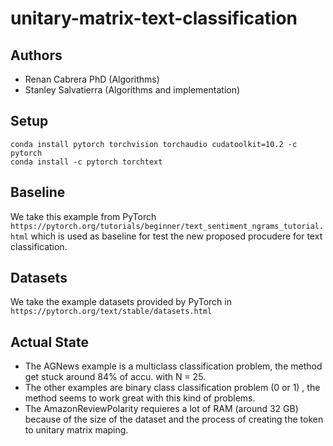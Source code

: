 # unitary-matrix-text-classification


## Authors
* Renan Cabrera PhD (Algorithms)
* Stanley Salvatierra (Algorithms and implementation)

## Setup


```
conda install pytorch torchvision torchaudio cudatoolkit=10.2 -c pytorch
conda install -c pytorch torchtext
```
## Baseline

We take this example from PyTorch `https://pytorch.org/tutorials/beginner/text_sentiment_ngrams_tutorial.html` which is used as baseline for test the new proposed procudere for text classification.

## Datasets 

We take the example datasets provided by PyTorch in `https://pytorch.org/text/stable/datasets.html`

## Actual State

* The AGNews example is a multiclass classification problem, the method get stuck around 84% of accu. with N = 25.
* The other examples are binary class classification problem (0 or 1) , the method seems to work great with this kind of problems.
* The AmazonReviewPolarity requieres a lot of RAM (around 32 GB) because of the size of the dataset and the process of creating the token to unitary matrix maping. 
